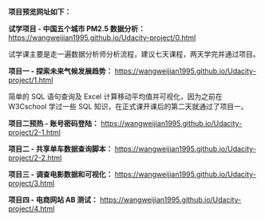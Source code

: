 **项目预览网址如下：**

**试学项目 - 中国五个城市 PM2.5 数据分析：** https://wangweijian1995.github.io/Udacity-project/0.html

试学课主要是走一遍数据分析师分析流程，建议七天课程，两天学完并通过项目。

**项目一 - 探索未来气候发展趋势：** https://wangweijian1995.github.io/Udacity-project/1.html

简单的 SQL 语句查询及 Excel 计算移动平均值并可视化，因为之前在 W3Cschool 学过一些 SQL 知识，在正式课开课后的第二天就通过了项目一。 

**项目二预热 - 账号密码登陆：** https://wangweijian1995.github.io/Udacity-project/2-1.html

**项目二 - 共享单车数据查询脚本：** https://wangweijian1995.github.io/Udacity-project/2-2.html

**项目三 - 调查电影数据和可视化：** https://wangweijian1995.github.io/Udacity-project/3.html

**项目四 - 电商网站 AB 测试：** https://wangweijian1995.github.io/Udacity-project/4.html
